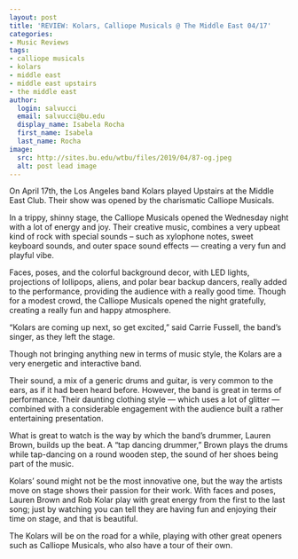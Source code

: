 ```yaml
---
layout: post
title: 'REVIEW: Kolars, Calliope Musicals @ The Middle East 04/17'
categories:
- Music Reviews
tags:
- calliope musicals
- kolars
- middle east
- middle east upstairs
- the middle east
author:
  login: salvucci
  email: salvucci@bu.edu
  display_name: Isabela Rocha
  first_name: Isabela
  last_name: Rocha
image:
  src: http://sites.bu.edu/wtbu/files/2019/04/87-og.jpeg
  alt: post lead image
---
```

On April 17th, the Los Angeles band Kolars played Upstairs at the Middle East Club. Their show was opened by the charismatic Calliope Musicals.

In a trippy, shinny stage, the Calliope Musicals opened the Wednesday night with a lot of energy and joy. Their creative music, combines a very upbeat kind of rock with special sounds – such as xylophone notes, sweet keyboard sounds, and outer space sound effects — creating a very fun and playful vibe.

Faces, poses, and the colorful background decor, with LED lights, projections of lollipops, aliens, and polar bear backup dancers, really added to the performance, providing the audience with a really good time. Though for a modest crowd, the Calliope Musicals opened the night gratefully, creating a really fun and happy atmosphere.

“Kolars are coming up next, so get excited,” said ​Carrie Fussell, the band’s singer, as they left the stage.

Though not bringing anything new in terms of music style, the Kolars are a very energetic and interactive band.

Their sound, a mix of a generic drums and guitar, is very common to the ears, as if it had been heard before. However, the band is great in terms of performance. Their daunting clothing style — which uses a lot of glitter — combined with a considerable engagement with the audience built a rather entertaining presentation.

What is great to watch is the way by which the band’s drummer, ​Lauren Brown, builds up the beat. A “tap dancing drummer,” Brown plays the drums while tap-dancing on a round wooden step, the sound of her shoes being part of the music.

Kolars’ sound might not be the most innovative one, but the way the artists move on stage shows their passion for their work. With faces and poses, Lauren Brown and Rob Kolar play with great energy from the first to the last song; just by watching you can tell they are having fun and enjoying their time on stage, and that is beautiful.

The Kolars will be on the road for a while, playing with other great openers such as Calliope Musicals, who also have a tour of their own.